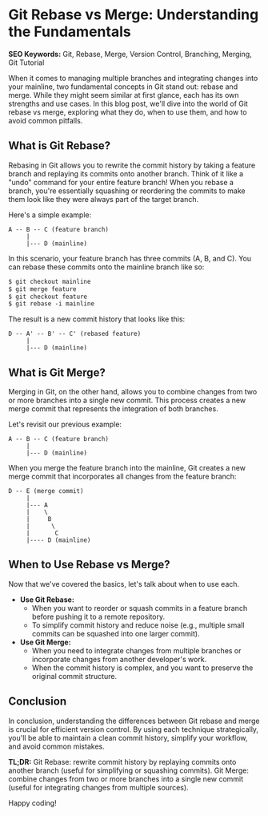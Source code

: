 **Git Rebase vs Merge: Understanding the Fundamentals**
=====================================================

**SEO Keywords:** Git, Rebase, Merge, Version Control, Branching, Merging, Git Tutorial

When it comes to managing multiple branches and integrating changes into your mainline, two fundamental concepts in Git stand out: rebase and merge. While they might seem similar at first glance, each has its own strengths and use cases. In this blog post, we'll dive into the world of Git rebase vs merge, exploring what they do, when to use them, and how to avoid common pitfalls.

**What is Git Rebase?**
------------------------

Rebasing in Git allows you to rewrite the commit history by taking a feature branch and replaying its commits onto another branch. Think of it like a "undo" command for your entire feature branch! When you rebase a branch, you're essentially squashing or reordering the commits to make them look like they were always part of the target branch.

Here's a simple example:

```
A -- B -- C (feature branch)
     |
     |--- D (mainline)
```

In this scenario, your feature branch has three commits (A, B, and C). You can rebase these commits onto the mainline branch like so:

```diff
$ git checkout mainline
$ git merge feature
$ git checkout feature
$ git rebase -i mainline
```

The result is a new commit history that looks like this:

```
D -- A' -- B' -- C' (rebased feature)
     |
     |--- D (mainline)
```

**What is Git Merge?**
------------------------

Merging in Git, on the other hand, allows you to combine changes from two or more branches into a single new commit. This process creates a new merge commit that represents the integration of both branches.

Let's revisit our previous example:

```
A -- B -- C (feature branch)
     |
     |--- D (mainline)
```

When you merge the feature branch into the mainline, Git creates a new merge commit that incorporates all changes from the feature branch:

```
D -- E (merge commit)
     |
     |--- A
     |    \
     |     B
     |      \
     |       C
     |---- D (mainline)
```

**When to Use Rebase vs Merge?**
--------------------------------

Now that we've covered the basics, let's talk about when to use each.

* **Use Git Rebase:**
	+ When you want to reorder or squash commits in a feature branch before pushing it to a remote repository.
	+ To simplify commit history and reduce noise (e.g., multiple small commits can be squashed into one larger commit).
* **Use Git Merge:**
	+ When you need to integrate changes from multiple branches or incorporate changes from another developer's work.
	+ When the commit history is complex, and you want to preserve the original commit structure.

**Conclusion**
----------

In conclusion, understanding the differences between Git rebase and merge is crucial for efficient version control. By using each technique strategically, you'll be able to maintain a clean commit history, simplify your workflow, and avoid common mistakes.

**TL;DR:**
Git Rebase: rewrite commit history by replaying commits onto another branch (useful for simplifying or squashing commits). Git Merge: combine changes from two or more branches into a single new commit (useful for integrating changes from multiple sources).

Happy coding!